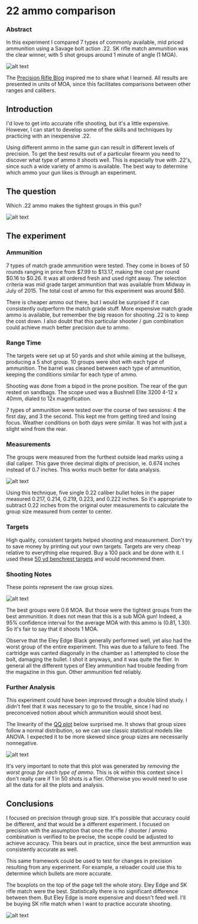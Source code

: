 
# 22 ammo comparison

### Abstract

In this experiment I compared 7 types of commonly 
available, mid priced ammunition using a
Savage bolt action .22.
SK rifle match ammunition was the clear winner, with
5 shot groups around 1 minute of angle (1 MOA).

![alt text](boxplot.png)

The [Precision Rifle Blog](http://precisionrifleblog.com/) inspired me to
share what I learned. All results are presented in units of MOA, since this
facilitates comparisons between other ranges and calibers.

## Introduction

I'd love to get into accurate rifle shooting, but it's a little expensive.
However, I can start to develop some of the skills
and techniques by practicing with an inexpensive .22. 

Using different ammo in the same gun 
can result in different levels of precision.
To get the best results out of a particular firearm you need to discover
what type of ammo it shoots well. This is especially true with .22's, since
such a wide variety of ammo is available.
The best way to determine which ammo your gun likes is through an
experiment.

## The question

Which .22 ammo makes the tightest groups in this gun?

![alt text](savage_mark2.png)

## The experiment

### Ammunition

7 types of match grade ammunition were tested.
They come in boxes of 50 rounds ranging in
price from $7.99 to $13.17, making the cost per round $0.16 to $0.26.
It was all ordered fresh and used right away.
The selection criteria was mid grade target ammunition that was available
from Midway in July of 2015.
The total cost of ammo for this experiment was around $80.

There is cheaper ammo out there, but I would be surprised if it
can consistently outperform the match grade stuff.
More expensive match grade ammo is available,
but remember the big reason for shooting .22 is to keep the cost down.
I also doubt that
this particular shooter / gun combination could achieve much better
precision due to ammo. 

### Range Time

The targets were set up at 50 yards and shot while aiming at the 
bullseye, producing a 5 shot group. 10 groups were shot with each type of
ammunition.
The barrel was cleaned between each type of ammunition, keeping the
conditions similar for each type of ammo.

Shooting was done from a bipod in the prone position. The rear of the gun
rested on sandbags. The scope used was a Bushnell Elite 3200 4-12 x 40mm,
dialed to 12x magnification.

7 types of ammunition were tested over the course of two sessions: 4
the first day, and 3 the second. This kept me from getting tired and losing
focus. Weather conditions on both days were similar. 
It was hot with just a slight wind from the rear.

### Measurements

The groups were measured from the furthest outside lead
marks using a dial caliper. This gave three decimal digits of precision,
ie. 0.674 inches instead of 0.7 inches. This works much better for data
analysis.

![alt text](caliper.jpg)

Using this technique, five single 0.22 caliber bullet holes in the paper 
measured 
0.217, 0.214, 0.219, 0.223, and 0.222 inches.
So it's appropriate to subtract 0.22 inches from the original outer 
measurements to calculate the group size measured from center to center.

### Targets

High quality, consistent targets helped shooting and measurement.
Don't try to save money by printing out your own targets. Targets are
very cheap relative to everything else required. Buy a 100 pack and be done
with it. I used these [50 yd benchrest
targets](http://www.midwayusa.com/product/941874/national-target-international-bench-rest-shooters-target-ibs-50-yd-rimfire-paper-package-of-100?cm_vc=ProductFinding)
and would recommend them.

### Shooting Notes

These points represent the raw group sizes. 

![alt text](points.png)

The best groups were 0.6 MOA. But those were the tightest groups from the best
ammunition. 
It does not mean that this is a sub MOA gun!
Indeed, a 95% confidence interval for the average MOA with this ammo is 
(0.81, 1.30). So it's fair to say that it shoots 1 MOA.

Observe that the Eley Edge Black generally performed well, yet also had the worst
group of the entire experiment. This was due to a failure to feed. 
The cartridge was canted diagonally in the chamber as I attempted to close the bolt,
damaging the bullet.
I shot it anyways, and it was quite
the flier.
In general all the different types of Eley ammunition had trouble feeding
from the magazine in this gun. Other ammunition fed reliably.

### Further Analysis

This experiment could have been improved through a double blind study. I
didn't feel that it was necessary to go to the trouble, since I 
had no preconceived notion about which ammunition would shoot best.

The linearity of the [QQ
plot](https://en.wikipedia.org/wiki/Q%E2%80%93Q_plot) below surprised me.
It shows that group sizes follow a normal distribution, so we can
use classic statistical models like ANOVA.
I expected it to be more skewed since group sizes are necessarily
nonnegative.

![alt text](qqplot.png)

It's very important to note that this plot was generated by *removing the
worst group for each type of ammo*.
This is ok within this context since 
I don't really care if 1 in 50 shots is a flier. Otherwise
you would need to use all the data for all the plots and analysis.

## Conclusions

I focused on precision through group size. It's possible
that accuracy could be different, and that would be a different experiment.
I focused on precision with the assumption that once the rifle / shooter /
ammo combination is verified to be precise, the scope could be adjusted to
achieve accuracy. This bears out in practice, since the best ammuntion was
consistently accurate as well.

This same framework could be used to test for changes in precision resulting
from any experiment. For example, a reloader could use this to determine
which bullets are more accurate.

The boxplots on the top of the page tell the whole story. Eley
Edge and SK rifle match were the best. Statistically there is no
significant difference between them. But Eley Edge is more expensive
and doesn't feed well. I'll be buying SK rifle match when I want to practice
accurate shooting.

![alt text](avg_moa.png)
